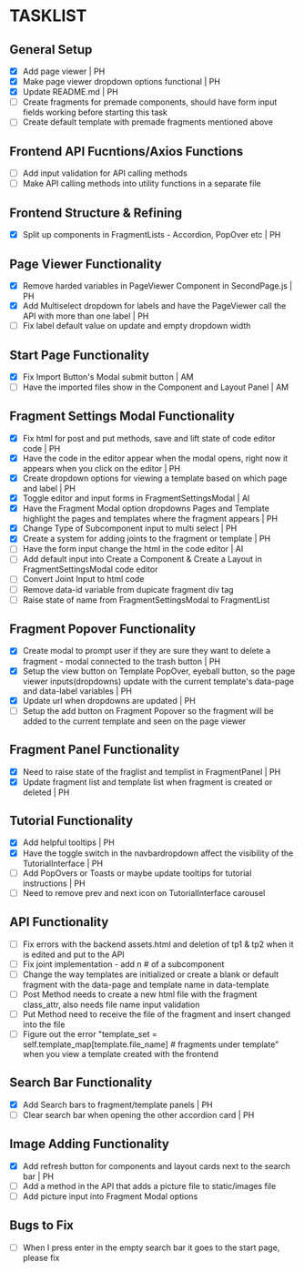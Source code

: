 # TASKLIST  
[//]: <> (Please add two spaces after the task bullet to make a new line. This will stop the code from being one big awkward sentence.)
## General Setup  
- [x] Add page viewer | PH  
- [x] Make page viewer dropdown options functional | PH  
- [x] Update README.md | PH   
- [ ] Create fragments for premade components, should have form input fields working before starting this task  
- [ ] Create default template with premade fragments mentioned above   
## Frontend API Fucntions/Axios Functions  
- [ ] Add input validation for API calling methods  
- [ ] Make API calling methods into utility functions in a separate file  
## Frontend Structure & Refining  
- [x] Split up components in FragmentLists - Accordion, PopOver etc | PH  
## Page Viewer Functionality  
- [x] Remove harded variables in PageViewer Component in SecondPage.js | PH  
- [x] Add Multiselect dropdown for labels and have the PageViewer call the API with more than one label | PH  
- [ ] Fix label default value on update and empty dropdown width  
## Start Page Functionality  
- [x] Fix Import Button's Modal submit button | AM  
- [ ] Have the imported files show in the Component and Layout Panel | AM  
## Fragment Settings Modal Functionality  
- [x] Fix html for post and put methods, save and lift state of code editor code | PH  
- [x] Have the code in the editor appear when the modal opens, right now it appears when you click on the editor | PH  
- [x] Create dropdown options for viewing a template based on which page and label | PH  
- [x] Toggle editor and input forms in FragmentSettingsModal | AI  
- [x] Have the Fragment Modal option dropdowns Pages and Template highlight the pages and templates where the fragment appears | PH  
- [x] Change Type of Subcomponent input to multi select | PH  
- [x] Create a system for adding joints to the fragment or template | PH   
- [ ] Have the form input change the html in the code editor | AI  
- [ ] Add default input into Create a Component & Create a Layout in FragmentSettingsModal code editor  
- [ ] Convert Joint Input to html code
- [ ] Remove data-id variable from dupicate fragment div tag  
- [ ] Raise state of name from FragmentSettingsModal to FragmentList   
## Fragment Popover Functionality  
- [x] Create modal to prompt user if they are sure they want to delete a fragment - modal connected to the trash button | PH  
- [x] Setup the view button on Template PopOver, eyeball button, so the page viewer inputs(dropdowns) update with the current template's data-page and data-label variables | PH
- [x] Update url when dropdowns are updated | PH    
- [ ] Setup the add button on Fragment Popover so the fragment will be added to the current template and seen on the page viewer  
## Fragment Panel Functionality  
- [x] Need to raise state of the fraglist and templist in FragmentPanel | PH  
- [x] Update fragment list and template list when fragment is created or deleted | PH  
## Tutorial Functionality  
- [x] Add helpful tooltips | PH  
- [x] Have the toggle switch in the navbardropdown affect the visibility of the TutorialInterface | PH  
- [ ] Add PopOvers or Toasts or maybe update tooltips for tutorial instructions | PH  
- [ ] Need to remove prev and next icon on TutorialInterface carousel  
## API Functionality  
- [ ] Fix errors with the backend assets.html and deletion of tp1 & tp2 when it is edited and put to the API  
- [ ] Fix joint implementation - add n # of a subcomponent
- [ ] Change the way templates are initialized or create a blank or default fragment with the data-page and template name in data-template  
- [ ] Post Method needs to create a new html file with the fragment class_attr, also needs file name input validation
- [ ] Put Method need to receive the file of the fragment and insert changed into the file  
- [ ] Figure out the error "template_set = self.template_map[template.file_name]  # fragments under template" when you view a template created with the frontend  
## Search Bar Functionality  
- [x] Add Search bars to fragment/template panels | PH  
- [ ] Clear search bar when opening the other accordion card | PH  
## Image Adding Functionality  
- [x] Add refresh button for components and layout cards next to the search bar | PH  
- [ ] Add a method in the API that adds a picture file to static/images file  
- [ ] Add picture input into Fragment Modal options  
## Bugs to Fix
- [ ] When I press enter in the empty search bar it goes to the start page, please fix